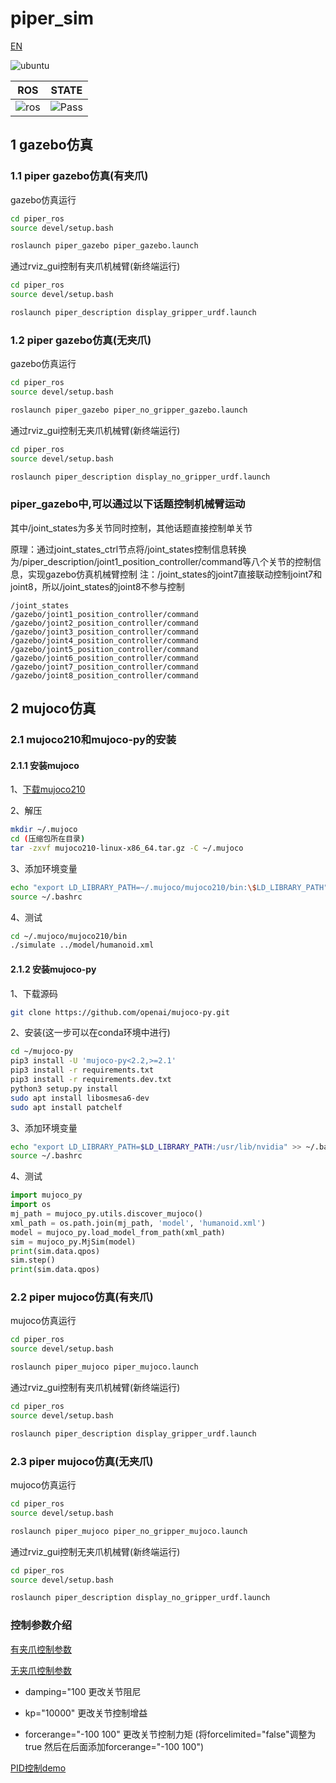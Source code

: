 # piper_sim

[EN](README(EN).md)

![ubuntu](https://img.shields.io/badge/Ubuntu-20.04-orange.svg)

|ROS |STATE|
|---|---|
|![ros](https://img.shields.io/badge/ROS-noetic-blue.svg)|![Pass](https://img.shields.io/badge/Pass-blue.svg)|

## 1 gazebo仿真

### 1.1 piper gazebo仿真(有夹爪)

gazebo仿真运行

```bash
cd piper_ros
source devel/setup.bash
```

```bash
roslaunch piper_gazebo piper_gazebo.launch
```

通过rviz_gui控制有夹爪机械臂(新终端运行)

```bash
cd piper_ros
source devel/setup.bash
```

```bash
roslaunch piper_description display_gripper_urdf.launch
```

### 1.2 piper gazebo仿真(无夹爪)

gazebo仿真运行

```bash
cd piper_ros
source devel/setup.bash
```

```bash
roslaunch piper_gazebo piper_no_gripper_gazebo.launch
```

通过rviz_gui控制无夹爪机械臂(新终端运行)

```bash
cd piper_ros
source devel/setup.bash
```

```bash
roslaunch piper_description display_no_gripper_urdf.launch
```

### piper_gazebo中,可以通过以下话题控制机械臂运动

其中/joint_states为多关节同时控制，其他话题直接控制单关节

原理：通过joint_states_ctrl节点将/joint_states控制信息转换为/piper_description/joint1_position_controller/command等八个关节的控制信息，实现gazebo仿真机械臂控制
注：/joint_states的joint7直接联动控制joint7和joint8，所以/joint_states的joint8不参与控制

```text
/joint_states
/gazebo/joint1_position_controller/command
/gazebo/joint2_position_controller/command
/gazebo/joint3_position_controller/command
/gazebo/joint4_position_controller/command
/gazebo/joint5_position_controller/command
/gazebo/joint6_position_controller/command
/gazebo/joint7_position_controller/command
/gazebo/joint8_position_controller/command
```

## 2 mujoco仿真

### 2.1 mujoco210和mujoco-py的安装

#### 2.1.1 安装mujoco

1、[下载mujoco210](https://github.com/google-deepmind/mujoco/releases/download/2.1.0/mujoco210-linux-x86_64.tar.gz)

2、解压

```bash
mkdir ~/.mujoco
cd (压缩包所在目录)
tar -zxvf mujoco210-linux-x86_64.tar.gz -C ~/.mujoco
```

3、添加环境变量

```bash
echo "export LD_LIBRARY_PATH=~/.mujoco/mujoco210/bin:\$LD_LIBRARY_PATH" >> ~/.bashrc
source ~/.bashrc
```

4、测试

```bash
cd ~/.mujoco/mujoco210/bin
./simulate ../model/humanoid.xml
```

#### 2.1.2 安装mujoco-py

1、下载源码

```bash
git clone https://github.com/openai/mujoco-py.git
```

2、安装(这一步可以在conda环境中进行)

```bash
cd ~/mujoco-py
pip3 install -U 'mujoco-py<2.2,>=2.1'
pip3 install -r requirements.txt
pip3 install -r requirements.dev.txt
python3 setup.py install
sudo apt install libosmesa6-dev
sudo apt install patchelf
```

3、添加环境变量

```bash
echo "export LD_LIBRARY_PATH=$LD_LIBRARY_PATH:/usr/lib/nvidia" >> ~/.bashrc
source ~/.bashrc
```

4、测试

```python
import mujoco_py
import os
mj_path = mujoco_py.utils.discover_mujoco()
xml_path = os.path.join(mj_path, 'model', 'humanoid.xml')
model = mujoco_py.load_model_from_path(xml_path)
sim = mujoco_py.MjSim(model)
print(sim.data.qpos)
sim.step()
print(sim.data.qpos)
```

### 2.2 piper mujoco仿真(有夹爪)

mujoco仿真运行

```bash
cd piper_ros
source devel/setup.bash
```

```bash
roslaunch piper_mujoco piper_mujoco.launch
```

通过rviz_gui控制有夹爪机械臂(新终端运行)

```bash
cd piper_ros
source devel/setup.bash
```

```bash
roslaunch piper_description display_gripper_urdf.launch
```

### 2.3 piper mujoco仿真(无夹爪)

mujoco仿真运行

```bash
cd piper_ros
source devel/setup.bash
```

```bash
roslaunch piper_mujoco piper_no_gripper_mujoco.launch
```

通过rviz_gui控制无夹爪机械臂(新终端运行)

```bash
cd piper_ros
source devel/setup.bash
```

```bash
roslaunch piper_description display_no_gripper_urdf.launch
```

### 控制参数介绍

[有夹爪控制参数](../piper_description/mujoco_model/piper_description.xml)

[无夹爪控制参数](../piper_description/mujoco_model/piper_no_gripper_description.xml)

- damping="100 更改关节阻尼

- kp="10000" 更改关节控制增益

- forcerange="-100 100" 更改关节控制力矩 (将forcelimited="false"调整为true 然后在后面添加forcerange="-100 100")

[PID控制demo](piper_mujoco/scripts/piper_mujoco_pid.py)
